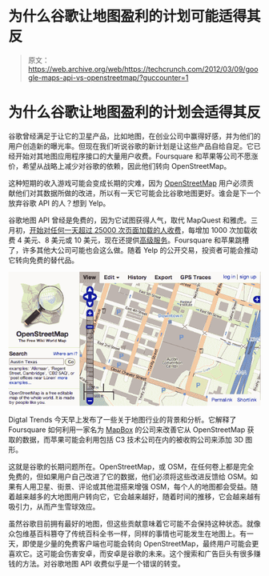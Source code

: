 # 为什么谷歌让地图盈利的计划可能适得其反

> 原文：<https://web.archive.org/web/https://techcrunch.com/2012/03/09/google-maps-api-vs-openstreetmap/?guccounter=1>

# 为什么谷歌让地图盈利的计划会适得其反

谷歌曾经满足于让它的卫星产品，比如地图，在创业公司中赢得好感，并为他们的用户创造新的曝光率。但现在我们听说谷歌的新计划是让这些产品自给自足。它已经开始对其地图应用程序接口的大量用户收费。Foursquare 和苹果等公司不愿涨价，希望从战略上减少对谷歌的依赖，因此他们转向 OpenStreetMap。

这种短期的收入游戏可能会变成长期的灾难，因为 [OpenStreetMap](https://web.archive.org/web/20221210002103/http://www.openstreetmap.org/) 用户必须贡献他们对其数据所做的改进，所以有一天它可能会比谷歌地图更好。谁会是下一个放弃谷歌 API 的人？想到 Yelp。

谷歌地图 API 曾经是免费的，因为它试图获得人气，取代 MapQuest 和雅虎。三月初，[开始对任何一天超过 25000 次页面加载的人收费](https://web.archive.org/web/20221210002103/http://code.google.com/apis/maps/faq.html#usagelimits)，每增加 1000 次加载收费 4 美元、8 美元或 10 美元，现在还提供[高级服务](https://web.archive.org/web/20221210002103/http://www.google.com/enterprise/earthmaps/maps.html)。Foursquare 和苹果跳槽了，许多其他大公司可能也会这么做。随着 Yelp 的公开交易，投资者可能会推动它转向免费的替代品。

[![](img/11ca9965afa6cd4f698c11d8760353ea.png "OpenStreetMap")](https://web.archive.org/web/20221210002103/https://beta.techcrunch.com/wp-content/uploads/2012/03/openstreetmap.png)

Digtal Trends 今天早上发布了一些关于地图行业的背景和分析。它解释了 Foursquare 如何利用一家名为 [MapBox](https://web.archive.org/web/20221210002103/http://mapbox.com/) 的公司来改善它从 OpenStreetMap 获取的数据，而苹果可能会利用包括 C3 技术公司在内的被收购公司来添加 3D 图形。

这就是谷歌的长期问题所在。OpenStreetMap，或 OSM，在任何卷上都是完全免费的，但如果用户自己改进了它的数据，他们必须将这些改进反馈给 OSM。如果有人用卫星、街景、评论或其他混搭来增强 OSM，每个人的地图都会受益。随着越来越多的大地图用户转向它，它会越来越好，随着时间的推移，它会越来越有吸引力，从而产生雪球效应。

虽然谷歌目前拥有最好的地图，但这些贡献意味着它可能不会保持这种状态。就像众包维基百科篡夺了传统百科全书一样，同样的事情也可能发生在地图上。有一天，即使是少量的免费客户端也可能会转向 OpenStreetMap，最终用户可能会更喜欢它。这可能会伤害安卓，而安卓是谷歌的未来。这个搜索和广告巨头有很多赚钱的方法。对谷歌地图 API 收费似乎是一个错误的转变。